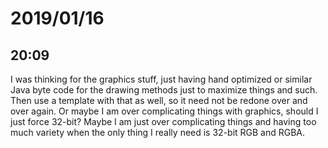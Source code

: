 # 2019/01/16

## 20:09

I was thinking for the graphics stuff, just having hand optimized or similar
Java byte code for the drawing methods just to maximize things and such. Then
use a template with that as well, so it need not be redone over and over
again. Or maybe I am over complicating things with graphics, should I just
force 32-bit? Maybe I am just over complicating things and having too much
variety when the only thing I really need is 32-bit RGB and RGBA.
